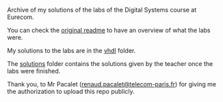 Archive of my solutions of the labs of the Digital Systems course at Eurecom.

You can check the [original readme](/original-readme.md) to have an overview of what the labs were.

My solutions to the labs are in the [vhdl](/vhdl) folder.

The [solutions](/solutions/vhdl) folder contains the solutions given by the teacher once the labs were finished.

Thank you, to Mr Pacalet (renaud.pacalet@telecom-paris.fr) for giving me the authorization to upload this repo publicly.
